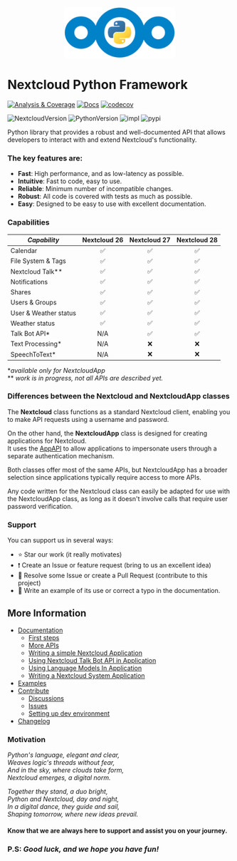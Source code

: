 <p align="center">
    <img src="https://raw.githubusercontent.com/cloud-py-api/nc_py_api/main/docs/resources/nc_py_api_logo.png" width="250" alt="NcPyApi logo">
</p>

# Nextcloud Python Framework

[![Analysis & Coverage](https://github.com/cloud-py-api/nc_py_api/actions/workflows/analysis-coverage.yml/badge.svg)](https://github.com/cloud-py-api/nc_py_api/actions/workflows/analysis-coverage.yml)
[![Docs](https://github.com/cloud-py-api/nc_py_api/actions/workflows/docs.yml/badge.svg)](https://cloud-py-api.github.io/nc_py_api/)
[![codecov](https://codecov.io/github/cloud-py-api/nc_py_api/branch/main/graph/badge.svg?token=C91PL3FYDQ)](https://codecov.io/github/cloud-py-api/nc_py_api)

![NextcloudVersion](https://img.shields.io/badge/Nextcloud-26%20%7C%2027%20%7C%2028-blue)
![PythonVersion](https://img.shields.io/badge/python-3.9%20%7C%203.10%20%7C%203.11%20%7C%203.12-blue)
![impl](https://img.shields.io/pypi/implementation/nc_py_api)
![pypi](https://img.shields.io/pypi/v/nc_py_api.svg)

Python library that provides a robust and well-documented API that allows developers to interact with and extend Nextcloud's functionality.

### The key features are:
 * **Fast**: High performance, and as low-latency as possible.
 * **Intuitive**: Fast to code, easy to use.
 * **Reliable**: Minimum number of incompatible changes.
 * **Robust**: All code is covered with tests as much as possible.
 * **Easy**: Designed to be easy to use with excellent documentation.

### Capabilities
| **_Capability_**      | Nextcloud 26 | Nextcloud 27 | Nextcloud 28 |
|-----------------------|:------------:|:------------:|:------------:|
| Calendar              |      ✅       |      ✅       |      ✅       |
| File System & Tags    |      ✅       |      ✅       |      ✅       |
| Nextcloud Talk**      |      ✅       |      ✅       |      ✅       |
| Notifications         |      ✅       |      ✅       |      ✅       |
| Shares                |      ✅       |      ✅       |      ✅       |
| Users & Groups        |      ✅       |      ✅       |      ✅       |
| User & Weather status |      ✅       |      ✅       |      ✅       |
| Weather status        |      ✅       |      ✅       |      ✅       |
| Talk Bot API*         |     N/A      |      ✅       |      ✅       |
| Text Processing*      |     N/A      |      ❌       |      ❌       |
| SpeechToText*         |     N/A      |      ❌       |      ❌       |

&ast;_available only for NextcloudApp_<br>
&ast;&ast; _work is in progress, not all APIs are described yet._

### Differences between the Nextcloud and NextcloudApp classes

The **Nextcloud** class functions as a standard Nextcloud client,
enabling you to make API requests using a username and password.

On the other hand, the **NextcloudApp** class is designed for creating applications for Nextcloud.<br>
It uses the [AppAPI](https://github.com/cloud-py-api/app_api) to allow
applications to impersonate users through a separate authentication mechanism.

Both classes offer most of the same APIs,
but NextcloudApp has a broader selection since applications typically require access to more APIs.

Any code written for the Nextcloud class can easily be adapted for use with the NextcloudApp class,
as long as it doesn't involve calls that require user password verification.

### Support

You can support us in several ways:

- ⭐️ Star our work (it really motivates)
- ❗️ Create an Issue or feature request (bring to us an excellent idea)
- 💁 Resolve some Issue or create a Pull Request (contribute to this project)
- 🙏 Write an example of its use or correct a typo in the documentation.

## More Information

- [Documentation](https://cloud-py-api.github.io/nc_py_api/)
  - [First steps](https://cloud-py-api.github.io/nc_py_api/FirstSteps.html)
  - [More APIs](https://cloud-py-api.github.io/nc_py_api/MoreAPIs.html)
  - [Writing a simple Nextcloud Application](https://cloud-py-api.github.io/nc_py_api/NextcloudApp.html)
  - [Using Nextcloud Talk Bot API in Application](https://cloud-py-api.github.io/nc_py_api/NextcloudTalkBot.html)
  - [Using Language Models In Application](https://cloud-py-api.github.io/nc_py_api/NextcloudTalkBotTransformers.html)
  - [Writing a Nextcloud System Application](https://cloud-py-api.github.io/nc_py_api/NextcloudSysApp.html)
- [Examples](https://github.com/cloud-py-api/nc_py_api/tree/main/examples)
- [Contribute](https://github.com/cloud-py-api/nc_py_api/blob/main/.github/CONTRIBUTING.md)
  - [Discussions](https://github.com/cloud-py-api/nc_py_api/discussions)
  - [Issues](https://github.com/cloud-py-api/nc_py_api/issues)
  - [Setting up dev environment](https://cloud-py-api.github.io/nc_py_api/DevSetup.html)
- [Changelog](https://github.com/cloud-py-api/nc_py_api/blob/main/CHANGELOG.md)

### Motivation

_Python's language, elegant and clear,_<br>
_Weaves logic's threads without fear,_<br>
_And in the sky, where clouds take form,_<br>
_Nextcloud emerges, a digital norm._<br>

_Together they stand, a duo bright,_<br>
_Python and Nextcloud, day and night,_<br>
_In a digital dance, they guide and sail,_<br>
_Shaping tomorrow, where new ideas prevail._<br>

#### **Know that we are always here to support and assist you on your journey.**
### P.S: **_Good luck, and we hope you have fun!_**
